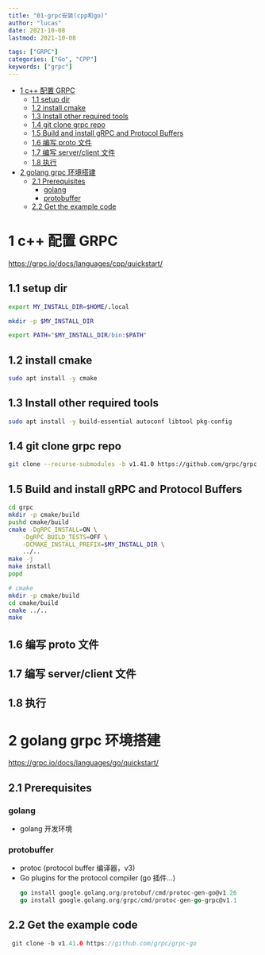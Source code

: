 ```yaml
---
title: "01-grpc安装(cpp和go)"
author: "lucas"
date: 2021-10-08
lastmod: 2021-10-08

tags: ["GRPC"]
categories: ["Go", "CPP"]
keywords: ["grpc"]
---
```


- [1 c++ 配置 GRPC](#1-c-配置-grpc)
  - [1.1 setup dir](#11-setup-dir)
  - [1.2 install cmake](#12-install-cmake)
  - [1.3 Install other required tools](#13-install-other-required-tools)
  - [1.4 git clone grpc repo](#14-git-clone-grpc-repo)
  - [1.5 Build and install gRPC and Protocol Buffers](#15-build-and-install-grpc-and-protocol-buffers)
  - [1.6 编写 proto 文件](#16-编写-proto-文件)
  - [1.7 编写 server/client 文件](#17-编写-serverclient-文件)
  - [1.8 执行](#18-执行)
- [2 golang grpc 环境搭建](#2-golang-grpc-环境搭建)
  - [2.1 Prerequisites](#21-prerequisites)
    - [golang](#golang)
    - [protobuffer](#protobuffer)
  - [2.2 Get the example code](#22-get-the-example-code)

# 1 c++ 配置 GRPC

https://grpc.io/docs/languages/cpp/quickstart/

## 1.1 setup dir

```bash
export MY_INSTALL_DIR=$HOME/.local

mkdir -p $MY_INSTALL_DIR

export PATH="$MY_INSTALL_DIR/bin:$PATH"
```

## 1.2 install cmake

```bash
sudo apt install -y cmake
```

## 1.3 Install other required tools

```bash
sudo apt install -y build-essential autoconf libtool pkg-config

```

## 1.4 git clone grpc repo

```bash
git clone --recurse-submodules -b v1.41.0 https://github.com/grpc/grpc
```

## 1.5 Build and install gRPC and Protocol Buffers

```bash
cd grpc
mkdir -p cmake/build
pushd cmake/build
cmake -DgRPC_INSTALL=ON \
    -DgRPC_BUILD_TESTS=OFF \
    -DCMAKE_INSTALL_PREFIX=$MY_INSTALL_DIR \
    ../..
make -j
make install
popd
```

```bash
# cmake
mkdir -p cmake/build
cd cmake/build
cmake ../..
make
```

## 1.6 编写 proto 文件

## 1.7 编写 server/client 文件

## 1.8 执行

# 2 golang grpc 环境搭建

https://grpc.io/docs/languages/go/quickstart/

## 2.1 Prerequisites

### golang

- golang 开发环境

### protobuffer

- protoc (protocol buffer 编译器，v3)
- Go plugins for the protocol compiler (go 插件...)
  ```go
  go install google.golang.org/protobuf/cmd/protoc-gen-go@v1.26
  go install google.golang.org/grpc/cmd/protoc-gen-go-grpc@v1.1
  ```

## 2.2 Get the example code

```go
 git clone -b v1.41.0 https://github.com/grpc/grpc-go
```
